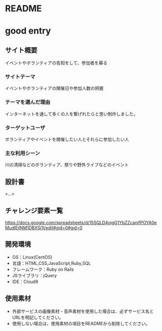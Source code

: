 # README
# good entry

## サイト概要
イベントやボランティアの告知をして、参加者を募る

### サイトテーマ
イベントやボランティアの開催日や参加人数の把握

### テーマを選んだ理由
インターネットを通して多くの人を繋げれたらと思い制作しました。

### ターゲットユーザ
ボランティアやイベントを開催したい人とそれらに参加したい人

### 主な利用シーン
川の清掃などのボランティア、祭りや野外ライブなどのイベント

## 設計書
<...>

## チャレンジ要素一覧
https://docs.google.com/spreadsheets/d/15SQLD4ojgG1YbZZcanifPOYA0eMudlEjlNM1DBXSj1I/edit#gid=0#gid=0

## 開発環境
- OS：Linux(CentOS)
- 言語：HTML,CSS,JavaScript,Ruby,SQL
- フレームワーク：Ruby on Rails
- JSライブラリ：jQuery
- IDE：Cloud9

## 使用素材
- 外部サービスの画像素材・音声素材を使用した場合は、必ずサービス名とURLを明記してください。
- 使用しない場合は、使用素材の項目をREADMEから削除してください。
